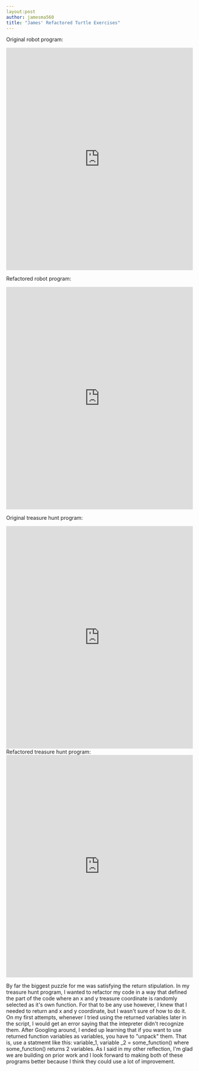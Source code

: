 ```yaml
---
layout:post
author: jamesma560
title: "James' Refactored Turtle Exercises"
---
```


Original robot program:

<iframe src="https://trinket.io/embed/python/0b6bd5bf80" width="100%" height="600" frameborder="0" marginwidth="0" marginheight="0" allowfullscreen></iframe>

Refactored robot program:

<iframe src="https://trinket.io/embed/python/73b047ab64" width="100%" height="600" frameborder="0" marginwidth="0" marginheight="0" allowfullscreen></iframe>

Original treasure hunt program:

<iframe src="https://trinket.io/embed/python/0216c31ed3" width="100%" height="600" frameborder="0" marginwidth="0" marginheight="0" allowfullscreen></iframe>
Refactored treasure hunt program:

<iframe src="https://trinket.io/embed/python/8d171ab9bb" width="100%" height="600" frameborder="0" marginwidth="0" marginheight="0" allowfullscreen></iframe>


By far the biggest puzzle for me was satisfying the return stipulation. In my treasure hunt program, I wanted to refactor my code in a 
way that defined the part of the code where an x and y treasure coordinate is randomly selected as it's own function. For that to be 
any use however, I knew that I needed to return and x and y coordinate, but I wasn't sure of how to do it. On my first attempts, whenever
I tried using the returned variables later in the script, I would get an error saying that the intepreter didn't recognize them. After Googling
around, I ended up learning that if you want to use returned function variables as variables, you have to "unpack" them. That is,
use a statmemt like this: variable_1, variable _2 = some_function() where some_function() returns 2 variables. As I said in my other
reflection, I'm glad we are building on prior work and I look forward to making both of these programs better because I think they 
could use a lot of improvement. 
